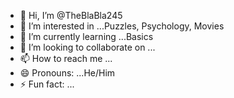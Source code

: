 - 👋 Hi, I’m @TheBlaBla245
- 👀 I’m interested in ...Puzzles, Psychology, Movies
- 🌱 I’m currently learning ...Basics
- 💞️ I’m looking to collaborate on ...
- 📫 How to reach me ...
- 😄 Pronouns: ...He/Him
- ⚡ Fun fact: ...

<!---
TheBlaBla245/TheBlaBla245 is a ✨ special ✨ repository because its `README.md` (this file) appears on your GitHub profile.
You can click the Preview link to take a look at your changes.
--->
